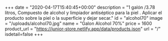+++
date = "2020-04-17T15:40:45+00:00"
description = "1 galón /3.78 litros, Compuesto de alcohol y limpiador antiséptico para la piel . Aplicar el producto sobre la piel o la superficie y dejar secar."
id = "alcohol70"
image = "/uploads/alcohol70.jpg"
name = "Galon Alcohol 70%"
price = 1600
product_url = "https://junior-store.netlify.app/data/products.json"
url = "/"
isdetail=false 
+++
  